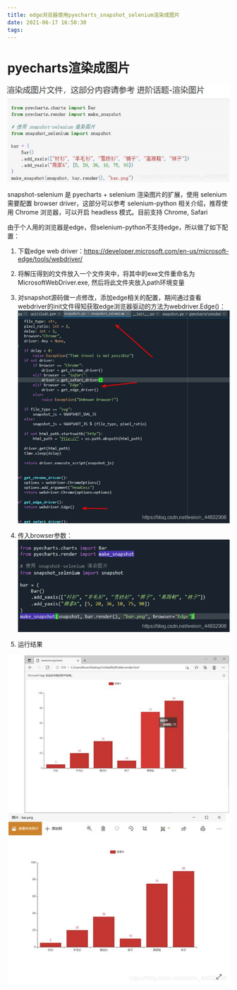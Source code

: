 ```yaml
---
title: edge浏览器使用pyecharts_snapshot_selenium渲染成图片
date: 2021-06-17 16:50:30
tags:
---
```


# pyecharts渲染成图片

![在这里插入图片描述](edge浏览器使用pyecharts_snapshot_selenium渲染成图片/20210617103805753.png)


snapshot-selenium 是 pyecharts + selenium 渲染图片的扩展，使用 selenium 需要配置 browser driver，这部分可以参考 selenium-python 相关介绍，推荐使用 Chrome 浏览器，可以开启 headless 模式。目前支持 Chrome, Safari

由于个人用的浏览器是edge，但selenium-python不支持edge，所以做了如下配置：
1. 下载edge web driver：https://developer.microsoft.com/en-us/microsoft-edge/tools/webdriver/
2. 将解压得到的文件放入一个文件夹中，将其中的exe文件重命名为MicrosoftWebDriver.exe, 然后将此文件夹放入path环境变量
3. 对snapshot源码做一点修改，添加edge相关的配置，期间通过查看webdriver的init文件得知获取edge浏览器驱动的方法为webdriver.Edge()：
	![在这里插入图片描述](edge浏览器使用pyecharts_snapshot_selenium渲染成图片/2021061710383363.png)

4. 传入browser参数：
	![在这里插入图片描述](edge浏览器使用pyecharts_snapshot_selenium渲染成图片/20210617103842503.png)

5. 运行结果
	

![在这里插入图片描述](edge浏览器使用pyecharts_snapshot_selenium渲染成图片/20210617103858427.png)